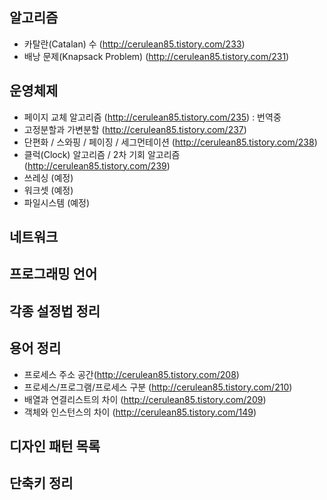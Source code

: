 **알고리즘**
-
- 카탈란(Catalan) 수 (http://cerulean85.tistory.com/233)
- 배낭 문제(Knapsack Problem) (http://cerulean85.tistory.com/231)

**운영체제**
-
- 페이지 교체 알고리즘 (http://cerulean85.tistory.com/235) : 번역중
- 고정분할과 가변분할 (http://cerulean85.tistory.com/237)
- 단편화 / 스와핑 / 페이징 / 세그먼테이션 (http://cerulean85.tistory.com/238)
- 클럭(Clock) 알고리즘 / 2차 기회 알고리즘 (http://cerulean85.tistory.com/239) 
- 쓰레싱 (예정)
- 워크셋 (예정)
- 파일시스템 (예정)

**네트워크**
-

**프로그래밍 언어**
-

**각종 설정법 정리**
-

**용어 정리**
-
- 프로세스 주소 공간(http://cerulean85.tistory.com/208)
- 프로세스/프로그램/프로세스 구분 (http://cerulean85.tistory.com/210)
- 배열과 연결리스트의 차이 (http://cerulean85.tistory.com/209)
- 객체와 인스턴스의 차이 (http://cerulean85.tistory.com/149)

**디자인 패턴 목록**
-

**단축키 정리**
-
